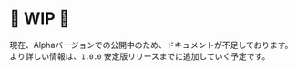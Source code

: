 # :construction: WIP :construction:

現在、Alphaバージョンでの公開中のため、ドキュメントが不足しております。
より詳しい情報は、`1.0.0` 安定版リリースまでに追加していく予定です。
